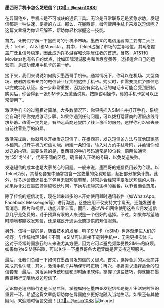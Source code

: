 **墨西哥手机卡怎么发短信？[[TG💪+ @esim1088](https://t.me/s/esim1088)]**

在异国他乡，手机卡是不可或缺的通讯工具。无论是日常联系还是紧急求助，发短信都是一种快速、便捷的方式。那么，在墨西哥，如何使用手机卡来发送短信呢？这篇文章将为你详细解答，帮助你轻松掌握这一技能。

首先，让我们了解一下墨西哥的手机卡市场。墨西哥的电信运营商主要有三大巨头：Telcel、AT&T和Movistar。其中，Telcel占据了市场的主导地位，其网络覆盖广泛且信号稳定，因此成为许多游客和长期居住者的首选。当然，AT&T和Movistar也有各自的优点，比如国际漫游服务和优惠套餐等。选择适合自己的运营商，是成功使用手机卡的第一步。

接下来，我们来说说如何购买墨西哥手机卡。通常情况下，你可以在机场、大型商场、便利店或者专门的电信营业厅找到这些手机卡。购买时，你需要提供护照信息以完成实名认证。这一步非常重要，因为没有实名认证的电话卡可能会受到限制。购买后，你会得到一张SIM卡以及激活说明。按照说明操作，你的手机卡就可以正常使用了。

激活手机卡的过程相对简单。大多数情况下，你只需插入SIM卡并打开手机，系统会自动引导你完成激活步骤。如果你遇到任何问题，可以拨打运营商的客服热线寻求帮助。值得一提的是，有些运营商还提供了线上激活的服务，这样你可以省去亲自前往营业厅的麻烦。

激活完成后，你就可以开始发送短信了。在墨西哥，发送短信的方法与其他国家基本相同。打开手机的短信功能，新建一条短信，输入对方的手机号码，并编辑你想发送的内容。需要注意的是，墨西哥的手机号码通常是10位数，前两位通常为“55”或“44”，代表不同的区号。确保输入正确的号码，以免发送失败。

发送短信的成本也是大家关心的问题。一般来说，墨西哥的短信费用较为合理。以Telcel为例，其基础套餐中通常包含一定数量的免费短信，超出部分按条计费。此外，许多运营商还推出了包月无限短信套餐，非常适合经常需要发送短信的人群。如果你计划在墨西哥停留较长时间，不妨考虑购买这样的套餐，以节省通信费用。

除了传统的短信功能，现在越来越多的人开始使用即时通讯软件（如WhatsApp、Facebook Messenger等）进行沟通。这些应用不仅支持文字聊天，还能发送语音消息、图片和视频，功能非常丰富。而且，通过Wi-Fi网络使用这些应用发送信息几乎是免费的，对于预算有限的人来说是一个很好的选择。不过，如果你希望随时随地都能收发短信，还是建议开通运营商提供的短信服务。

另外，值得一提的是，随着技术的发展，电子SIM卡（eSIM）也逐渐走进人们的视野。与传统物理SIM卡不同，eSIM可以直接下载到手机中，无需更换实体卡。这对于经常跨国旅行的人来说尤其方便，因为它可以避免频繁更换SIM卡的麻烦。如果你对eSIM感兴趣，可以关注一下墨西哥各大运营商是否支持这项服务。

最后，让我们总结一下如何在墨西哥发短信的关键点。首先，选择合适的运营商并完成实名认证；其次，激活手机卡并确保号码正确；再次，根据需求选择适合的短信套餐；最后，灵活运用传统短信和即时通讯软件。掌握了这些技巧，你就能在墨西哥畅行无阻地发送短信了。

无论你是短期旅行还是长期居住，掌握如何在墨西哥发短信都是提升生活便利性的重要一环。希望这篇文章能帮助你在异国他乡更好地融入当地生活。如果还有其他疑问，欢迎随时留言交流！[[TG💪+ @esim1088](https://t.me/s/esim1088) ![Image](https://i.postimg.cc/4NQfJmqS/Snipaste-2025-05-13-00-14-12.png)]